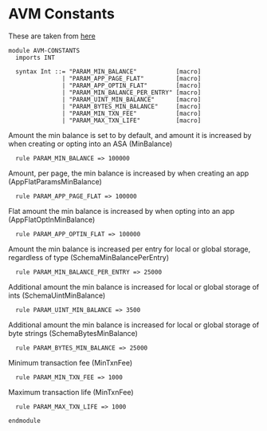 # AVM Constants

These are taken from [here](https://developer.algorand.org/docs/get-details/parameter_tables)

```k
module AVM-CONSTANTS
  imports INT

  syntax Int ::= "PARAM_MIN_BALANCE"           [macro]
               | "PARAM_APP_PAGE_FLAT"         [macro]
               | "PARAM_APP_OPTIN_FLAT"        [macro]
               | "PARAM_MIN_BALANCE_PER_ENTRY" [macro]
               | "PARAM_UINT_MIN_BALANCE"      [macro]
               | "PARAM_BYTES_MIN_BALANCE"     [macro]
               | "PARAM_MIN_TXN_FEE"           [macro]
               | "PARAM_MAX_TXN_LIFE"          [macro]
```

Amount the min balance is set to by default, and amount it is increased by when creating or opting into
an ASA (MinBalance)

```k
  rule PARAM_MIN_BALANCE => 100000
```

Amount, per page, the min balance is increased by when creating an app (AppFlatParamsMinBalance)

```k
  rule PARAM_APP_PAGE_FLAT => 100000
```

Flat amount the min balance is increased by when opting into an app (AppFlatOptInMinBalance)

```k
  rule PARAM_APP_OPTIN_FLAT => 100000
```

Amount the min balance is increased per entry for local or global storage, regardless of type
(SchemaMinBalancePerEntry)

```k
  rule PARAM_MIN_BALANCE_PER_ENTRY => 25000
```

Additional amount the min balance is increased for local or global storage of ints (SchemaUintMinBalance)

```k
  rule PARAM_UINT_MIN_BALANCE => 3500
```

Additional amount the min balance is increased for local or global storage of byte strings
(SchemaBytesMinBalance)

```k
  rule PARAM_BYTES_MIN_BALANCE => 25000
```

Minimum transaction fee (MinTxnFee)

```k
  rule PARAM_MIN_TXN_FEE => 1000
```

Maximum transaction life (MinTxnFee)

```k
  rule PARAM_MAX_TXN_LIFE => 1000
```

```k
endmodule
```
